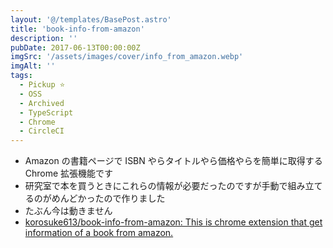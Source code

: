 ```yaml
---
layout: '@/templates/BasePost.astro'
title: 'book-info-from-amazon'
description: ''
pubDate: 2017-06-13T00:00:00Z
imgSrc: '/assets/images/cover/info_from_amazon.webp'
imgAlt: ''
tags:
  - Pickup ⭐️
  - OSS
  - Archived
  - TypeScript
  - Chrome
  - CircleCI
---
```


- Amazon の書籍ページで ISBN やらタイトルやら価格やらを簡単に取得する Chrome 拡張機能です
- 研究室で本を買うときにこれらの情報が必要だったのですが手動で組み立てるのがめんどかったので作りました
- たぶん今は動きません
- [korosuke613/book-info-from-amazon: This is chrome extension that get information of a book from amazon.](https://github.com/korosuke613/book-info-from-amazon)
